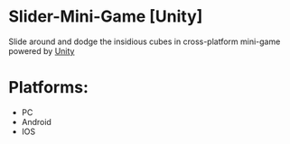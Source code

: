 # Slider-Mini-Game [Unity] 
Slide around and dodge the insidious cubes in cross-platform mini-game powered by [Unity](https://unity.com/)

# Platforms:
- PC
- Android
- IOS
